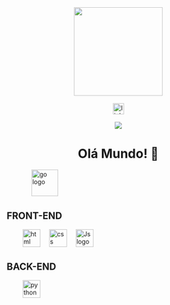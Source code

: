 <div align="center">
  <img height="200" src="https://i.ibb.co/hZ41QDJ/ico2-removebg-preview.png" />
</div>
<br />
<div align="center">
  <img
    src="https://img.shields.io/static/v1?message=LinkedIn&logo=linkedin&label=&color=0077B5&logoColor=white&labelColor=&style=for-the-badge"
    height="25"
    alt="linkedin JEFFERSON PEREIRA"
  />
</div>
<br />
<div align="center">
  <img
    src="https://visitor-badge.laobi.icu/badge?page_id=maurodesouza.maurodesouza&"
  />
</div>
<h1 align="center">Olá Mundo! 👋</h1>
<div align="left">
  <img width="52" />
  <img
    src="https://i.ibb.co/ZfMdV3g/ico3-removebg-preview.png"
    height="60"
    alt="go logo"
  />
</div>
<h2>FRONT-END</h2>
<div align="left">
  <img width="32" />
  <img
    src="https://www.svgrepo.com/show/373669/html.svg"
    height="40"
    alt="html logo"
  />
  <img width="12" />
  <img
    src="https://www.svgrepo.com/show/373535/css.svg"
    height="40"
    alt="css logo"
  />
  <img width="12" />
  <img
    src="https://www.svgrepo.com/show/452045/js.svg"
    height="40"
    alt="Js logo"
  />
</div>
<h2>BACK-END</h2>
<div align="left">
  <img width="32" />
  <img
    src="https://www.svgrepo.com/show/452091/python.svg"
    height="40"
    alt="python logo"
  />
</div>
<br />
<br />
<br />
